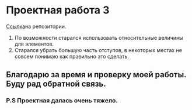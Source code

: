 # Проектная работа 3  

[Ссылка](https://github.com/Endorphinol/slozhno-sosredotochitsya-fd)на репозитории. 

1. По возможности старался использовать относительные величины для элементов.
2. Старался убрать большую часть отступов, в некоторых местах не совсем понимаю как правильно это сделать. 

## Благодарю за время и проверку моей работы. Буду рад обратной связь. 

### P.S Проектная далась очень тяжело.